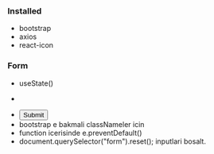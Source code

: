 ### Installed
- bootstrap
- axios
- react-icon


### Form
- useState()
- <form onSubmit={axios isleminin gerceklestigi function name}>
- <button type="submit"> Submit </button>
- bootstrap e bakmali classNameler icin
- function icerisinde e.preventDefault() 
- document.querySelector("form").reset(); inputlari bosalt.

###


